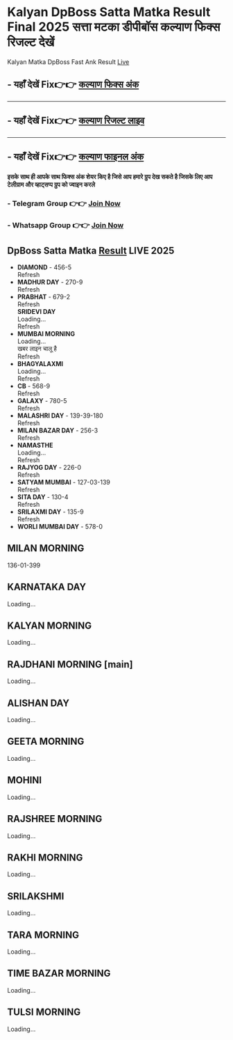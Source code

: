 # Kalyan DpBoss Satta Matka Result Final 2025 सत्ता मटका डीपीबॉस कल्याण फिक्स रिजल्ट देखें

Kalyan Matka DpBoss Fast Ank Result [Live](https://github.com/satta-matka-dpboss-result-chart-kalyan) 

##  - यहाँ देखें Fix👉👉 [कल्याण फिक्स अंक](https://kalyan-chart-fix.hindipanti.in/dpboss-satta-matka-result-1/) 
---

## - यहाँ देखें Fix👉👉 [कल्याण रिजल्ट लाइव ](https://www.google.com/search?q=hindipanti+in+kalyan+fix) 
---

## - यहाँ देखें Fix👉👉 [कल्याण फाइनल अंक](https://kalyan-chart-fix.hindipanti.in/dpboss-satta-matka-result-1/) 


**इसके साथ ही आपके साथ फिक्स अंक शेयर किए है जिसे आप हमारे ग्रुप देख सकते है जिसके लिए आप टेलीग्राम और व्हाट्सप्प ग्रुप को ज्वाइन करले**

###  - Telegram  Group 👉👉 [Join Now](https://t.me/Hindiupdate201) 

###  - Whatsapp Group 👉👉 [Join Now](https://whatsapp.com/channel/0029Vay2FudAzNbmVl8KtW14) 

## DpBoss Satta Matka [Result](https://github.com/matka-result-kalyan-satta-dpboss-fix) LIVE 2025

- **DIAMOND** - 456-5  
  Refresh  
- **MADHUR DAY** - 270-9  
  Refresh  
- **PRABHAT** - 679-2  
  Refresh  
  **SRIDEVI DAY**  
  Loading...  
  Refresh  
- **MUMBAI MORNING**  
  Loading...  
  खबर लाइन चालू है  
  Refresh  
- **BHAGYALAXMI**  
  Loading...  
  Refresh  
- **CB** - 568-9  
  Refresh  
- **GALAXY** - 780-5  
  Refresh  
- **MALASHRI DAY** - 139-39-180  
  Refresh  
- **MILAN BAZAR DAY** - 256-3  
  Refresh  
- **NAMASTHE**  
  Loading...  
  Refresh  
- **RAJYOG DAY** - 226-0  
  Refresh  
- **SATYAM MUMBAI** - 127-03-139  
  Refresh  
- **SITA DAY** - 130-4  
  Refresh  
- **SRILAXMI DAY** - 135-9  
  Refresh  
- **WORLI MUMBAI DAY** - 578-0


## MILAN MORNING
136-01-399

## KARNATAKA DAY
Loading...

## KALYAN MORNING
Loading...

## RAJDHANI MORNING [main]
Loading...

## ALISHAN DAY
Loading...

## GEETA MORNING
Loading...

## MOHINI
Loading...

## RAJSHREE MORNING
Loading...

## RAKHI MORNING
Loading...

## SRILAKSHMI
Loading... 

## TARA MORNING
Loading...

## TIME BAZAR MORNING
Loading...

## TULSI MORNING
Loading...

